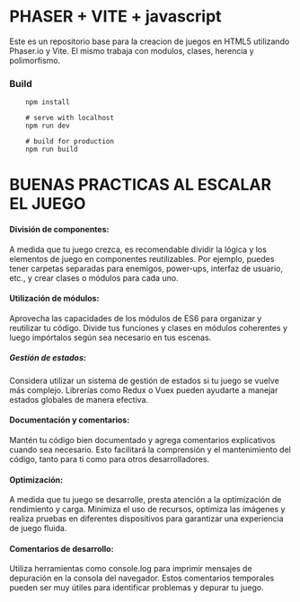 # PHASER + VITE + javascript

Este es un repositorio base para la creacion de juegos en HTML5 utilizando Phaser.io y Vite.
El mismo trabaja con modulos, clases, herencia y polimorfismo.


### Build

``` # install dependencies
    npm install

    # serve with localhost
    npm run dev

    # build for production
    npm run build
```

# BUENAS PRACTICAS AL ESCALAR EL JUEGO

#### División de componentes: 

A medida que tu juego crezca, es recomendable dividir la lógica y los elementos de juego en componentes reutilizables. Por ejemplo, puedes tener carpetas separadas para enemigos, power-ups, interfaz de usuario, etc., y crear clases o módulos para cada uno.

#### Utilización de módulos: 

Aprovecha las capacidades de los módulos de ES6 para organizar y reutilizar tu código. Divide tus funciones y clases en módulos coherentes y luego impórtalos según sea necesario en tus escenas.

##### Gestión de estados: 

Considera utilizar un sistema de gestión de estados si tu juego se vuelve más complejo. Librerías como Redux o Vuex pueden ayudarte a manejar estados globales de manera efectiva.

#### Documentación y comentarios: 

Mantén tu código bien documentado y agrega comentarios explicativos cuando sea necesario. Esto facilitará la comprensión y el mantenimiento del código, tanto para ti como para otros desarrolladores.

#### Optimización: 

A medida que tu juego se desarrolle, presta atención a la optimización de rendimiento y carga. Minimiza el uso de recursos, optimiza las imágenes y realiza pruebas en diferentes dispositivos para garantizar una experiencia de juego fluida.

#### Comentarios de desarrollo: 

Utiliza herramientas como console.log para imprimir mensajes de depuración en la consola del navegador. Estos comentarios temporales pueden ser muy útiles para identificar problemas y depurar tu juego.
